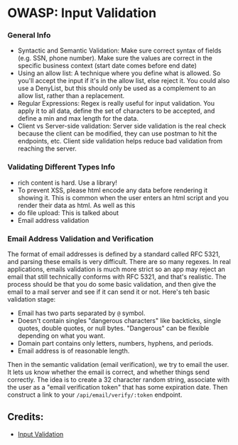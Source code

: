 # OWASP: Input Validation

### General Info
- Syntactic and Semantic Validation: Make sure correct syntax of fields (e.g. SSN, phone number). Make sure the values are correct in the specific business context (start date comes before end date)
- Using an allow list: A technique where you define what is allowed. So you'll accept the input if it's in the allow list, else reject it. You could also use a DenyList, but this should only be used as a complement to an allow list, rather than a replacement. 
- Regular Expressions: Regex is really useful for input validation. You apply it to all data, define the set of characters to be accepted, and define a min and max length for the data. 
- Client vs Server-side validation: Server side validation is the real check because the client can be modified, they can use postman to hit the endpoints, etc. Client side validation helps reduce bad validation from reaching the server.

### Validating Different Types Info 
- rich content is hard. Use a library!
- To prevent XSS, please html encode any data before rendering it showing it. This is common when the user enters an html script and you render their data as html. As well as this 
- do file upload: This is talked about 
- Email address validation

### Email Address Validation and Verification
The format of email addresses is defined by a standard called RFC 5321, and parsing these emails is very difficult. There are so many regexes. In real applications, emails validation is much more strict so an app may reject an email that still technically conforms with RFC 5321, and that's realistic. The process should be that you do some basic validation, and then give the email to a mail server and see if it can send it or not. Here's teh basic validation stage:
- Email has two parts separated by `@` symbol.
- Doesn't contain singles "dangerous characters" like backticks, single quotes, double quotes, or null bytes. "Dangerous" can be flexible depending on what you want.
- Domain part contains only letters, numbers, hyphens, and periods.
- Email address is of reasonable length. 

Then in the semantic validation (email verification), we try to email the user. It lets us know whether the email is correct, and whether things send correctly. The idea is to create a 32 character random string, associate with the user as a "email verification token" that has some expiration date. Then construct a link to your `/api/email/verify/:token` endpoint.



## Credits:
- [Input Validation](https://cheatsheetseries.owasp.org/cheatsheets/Input_Validation_Cheat_Sheet.html)